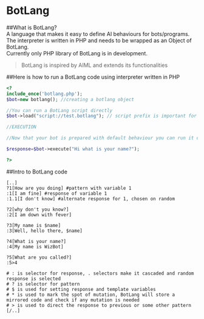# BotLang
  
##What is BotLang?  
A language that makes it easy to define AI behaviours for bots/programs. The interpreter is written in PHP and needs to be wrapped as an Object of BotLang.  
Currently only PHP library of BotLang is in development.  
>BotLang is inspired by AIML and extends its functionalities

##Here is how to run a BotLang code using interpreter written in PHP

```PHP
<?
include_once('botlang.php');
$bot=new botlang(); //creating a botlang object

//You can run a BotLang script directly
$bot->load("script://test.botlang"); // script prefix is important for it to know that you are loading script

//EXECUTION

//Now that your bot is prepared with default behaviour you can run it on different templates 

$response=$bot->execute("Hi what is your name?");

?>
```

##Intro to BotLang code
```
[..]
?1[How are you doing] #pattern with variable 1
:1[I am fine] #response of variable 1
:1.1[I don't know] #alternate response for 1, chosen on random

?2[why don't you know?] 	
:2[I am down with fever]

?3[My name is $name]
:3[Well, hello there, $name]

?4[What is your name?]
:4[My name is WizBot]

?5[What are you called?]
:5>4

# : is selector for response, . selectors make it cascaded and random response is selected
# ? is selector for pattern
# $ is used for setting response and template variables
# * is used to mark the spot of mutation, BotLang will store a mirrored code and check if any mutation is needed
# > is used to direct the response to previous or some other pattern
[/..]
```
